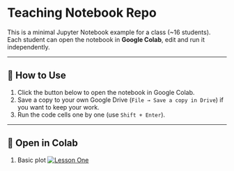 # Teaching Notebook Repo

This is a minimal Jupyter Notebook example for a class (~16 students).  
Each student can open the notebook in **Google Colab**, edit and run it independently.  

---

## 📖 How to Use
1. Click the button below to open the notebook in Google Colab.  
2. Save a copy to your own Google Drive (`File → Save a copy in Drive`) if you want to keep your work.  
3. Run the code cells one by one (use `Shift + Enter`).  

---

## 🚀 Open in Colab
1. Basic plot
[![Lesson One](https://colab.research.google.com/assets/colab-badge.svg)](
https://colab.research.google.com/github/VolHC/Lab_plot_tutorial/blob/main//Basic_plot/notebooks/lesson_one.ipynb
)


